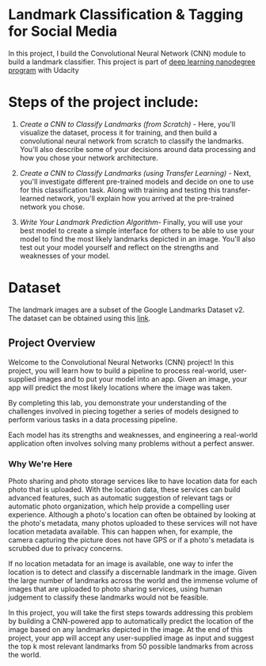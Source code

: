 # Landmark Classification & Tagging for Social Media
In this project, I build the Convolutional Neural Network (CNN) module to build a landmark classifier. This project is part of [deep learning nanodegree program](https://www.udacity.com/course/deep-learning-nanodegree--nd101?utm_source=gsem_brand&utm_medium=ads_r&utm_campaign=12907727449_c&utm_term=121152412746&utm_keyword=nanodegree%20deep%20learning_e&gclid=Cj0KCQiAuvOPBhDXARIsAKzLQ8FAvwPPKAF_H4dDtoM72ul1lKBTcQeUHrankyOSeiNxB5F-l5LHvIoaAmsAEALw_wcB) with Udacity

# Steps of the project include:

1) *Create a CNN to Classify Landmarks (from Scratch)* - Here, you'll visualize the dataset, process it for training, and then build a convolutional neural network from scratch to classify the landmarks. You'll also describe some of your decisions around data processing and how you chose your network architecture.

2) *Create a CNN to Classify Landmarks (using Transfer Learning)* - Next, you'll investigate different pre-trained models and decide on one to use for this classification task. Along with training and testing this transfer-learned network, you'll explain how you arrived at the pre-trained network you chose.

3) *Write Your Landmark Prediction Algorithm*- Finally, you will use your best model to create a simple interface for others to be able to use your model to find the most likely landmarks depicted in an image. You'll also test out your model yourself and reflect on the strengths and weaknesses of your model.

# Dataset
The landmark images are a subset of the Google Landmarks Dataset v2. The dataset can be obtained using this [link](https://www.kaggle.com/google/google-landmarks-dataset).

## Project Overview

Welcome to the Convolutional Neural Networks (CNN) project!
In this project, you will learn how to build a pipeline to process real-world, user-supplied images and to put your model into an app.
Given an image, your app will predict the most likely locations where the image was taken.

By completing this lab, you demonstrate your understanding of the challenges involved in piecing together a series of models designed to perform various tasks in a data processing pipeline. 

Each model has its strengths and weaknesses, and engineering a real-world application often involves solving many problems without a perfect answer.

### Why We're Here

Photo sharing and photo storage services like to have location data for each photo that is uploaded. With the location data, these services can build advanced features, such as automatic suggestion of relevant tags or automatic photo organization, which help provide a compelling user experience. Although a photo's location can often be obtained by looking at the photo's metadata, many photos uploaded to these services will not have location metadata available. This can happen when, for example, the camera capturing the picture does not have GPS or if a photo's metadata is scrubbed due to privacy concerns.

If no location metadata for an image is available, one way to infer the location is to detect and classify a discernable landmark in the image. Given the large number of landmarks across the world and the immense volume of images that are uploaded to photo sharing services, using human judgement to classify these landmarks would not be feasible.

In this project, you will take the first steps towards addressing this problem by building a CNN-powered app to automatically predict the location of the image based on any landmarks depicted in the image. At the end of this project, your app will accept any user-supplied image as input and suggest the top k most relevant landmarks from 50 possible landmarks from across the world.


